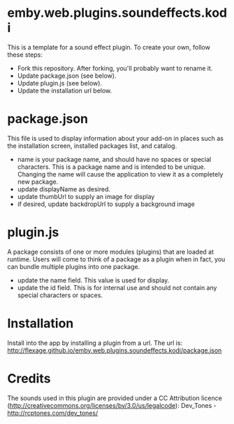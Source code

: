 # emby.web.plugins.soundeffects.kodi

This is a template for a sound effect plugin. To create your own, follow these steps:

* Fork this repository. After forking, you'll probably want to rename it.
* Update package.json (see below).
* Update plugin.js (see below).
* Update the installation url below.

# package.json

This file is used to display information about your add-on in places such as the installation screen, installed packages list, and catalog.

* name is your package name, and should have no spaces or special characters. This is a package name and is intended to be unique. Changing the name will cause the application to view it as a completely new package.
* update displayName as desired.
* update thumbUrl to supply an image for display
* if desired, update backdropUrl to supply a background image

# plugin.js

A package consists of one or more modules (plugins) that are loaded at runtime. Users will come to think of a package as a plugin when in fact, you can bundle multiple plugins into one package.

* update the name field. This value is used for display.
* update the id field. This is for internal use and should not contain any special characters or spaces.

# Installation

Install into the app by installing a plugin from a url. The url is: http://flexage.github.io/emby.web.plugins.soundeffects.kodi/package.json

# Credits

The sounds used in this plugin are provided under a CC Attribution licence (http://creativecommons.org/licenses/by/3.0/us/legalcode): Dev_Tones - http://rcptones.com/dev_tones/
